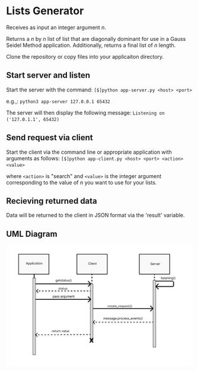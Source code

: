 # Lists Generator

Receives as input an integer argument *n*.

Returns a *n* by *n* list of list that are diagonally dominant for use in a
Gauss Seidel Method application. Additionally, returns a final list of *n*
length.

Clone the repository or copy files into your applicaiton directory.

## Start server and listen
Start the server with the command:
`[$]python app-server.py <host> <port>`

e.g.,: `python3 app-server 127.0.0.1 65432`

The server will then display the following message:
`Listening on ('127.0.1.1', 65432)`

## Send request via client
Start the client via the command line or appropriate application with arguments
as follows:
`[$]python app-client.py <host> <port> <action> <value>`

where `<action>` is "search" and `<value>` is the integer argument corresponding
to the value of *n* you want to use for your lists.

## Recieving returned data
Data will be returned to the client in JSON format via the 'result' variable. 


## UML Diagram
![UML Diagram](UML-diagram.png)
